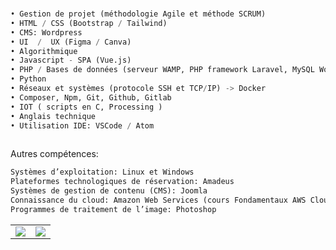 </br> 


```python
• Gestion de projet (méthodologie Agile et méthode SCRUM)
• HTML / CSS (Bootstrap / Tailwind)
• CMS: Wordpress
• UI  /  UX (Figma / Canva) 
• Algorithmique 
• Javascript - SPA (Vue.js)
• PHP / Bases de données (serveur WAMP, PHP framework Laravel, MySQL WorkBench, SQL)
• Python 
• Réseaux et systèmes (protocole SSH et TCP/IP) -> Docker
• Composer, Npm, Git, Github, Gitlab
• IOT ( scripts en C, Processing )
• Anglais technique
• Utilisation IDE: VSCode / Atom
 
```
Autres compétences:
```python
Systèmes d’exploitation: Linux et Windows
Plateformes technologiques de réservation: Amadeus 
Systèmes de gestion de contenu (CMS): Joomla
Connaissance du cloud: Amazon Web Services (cours Fondamentaux AWS Cloud Practitioner)
Programmes de traitement de l’image: Photoshop
```

<table>
    <tr>
<td><img
  align="center"
  src="https://github-readme-stats.vercel.app/api/?username=iulian-cmd&theme=gruvbox&show_icons=true&count_private=true" /></td>
<td>
<img
  align="center"
  src="https://github-readme-stats.vercel.app/api/top-langs/?username=iulian-cmd&theme=gruvbox&hide=html,hack,shell&langs_count=10&layout=compact&count_private=true&card_width=444" /></td>
   </tr>
 <tr>
   </tr>
</table>
